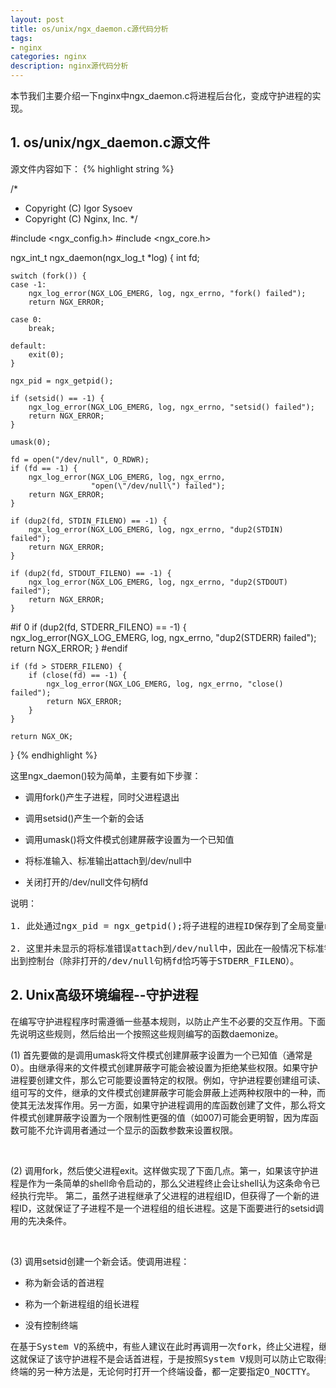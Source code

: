 ```yaml
---
layout: post
title: os/unix/ngx_daemon.c源代码分析
tags:
- nginx
categories: nginx
description: nginx源代码分析
---
```




本节我们主要介绍一下nginx中ngx_daemon.c将进程后台化，变成守护进程的实现。

<!-- more -->


## 1. os/unix/ngx_daemon.c源文件

源文件内容如下：
{% highlight string %}

/*
 * Copyright (C) Igor Sysoev
 * Copyright (C) Nginx, Inc.
 */


#include <ngx_config.h>
#include <ngx_core.h>


ngx_int_t
ngx_daemon(ngx_log_t *log)
{
    int  fd;

    switch (fork()) {
    case -1:
        ngx_log_error(NGX_LOG_EMERG, log, ngx_errno, "fork() failed");
        return NGX_ERROR;

    case 0:
        break;

    default:
        exit(0);
    }

    ngx_pid = ngx_getpid();

    if (setsid() == -1) {
        ngx_log_error(NGX_LOG_EMERG, log, ngx_errno, "setsid() failed");
        return NGX_ERROR;
    }

    umask(0);

    fd = open("/dev/null", O_RDWR);
    if (fd == -1) {
        ngx_log_error(NGX_LOG_EMERG, log, ngx_errno,
                      "open(\"/dev/null\") failed");
        return NGX_ERROR;
    }

    if (dup2(fd, STDIN_FILENO) == -1) {
        ngx_log_error(NGX_LOG_EMERG, log, ngx_errno, "dup2(STDIN) failed");
        return NGX_ERROR;
    }

    if (dup2(fd, STDOUT_FILENO) == -1) {
        ngx_log_error(NGX_LOG_EMERG, log, ngx_errno, "dup2(STDOUT) failed");
        return NGX_ERROR;
    }

#if 0
    if (dup2(fd, STDERR_FILENO) == -1) {
        ngx_log_error(NGX_LOG_EMERG, log, ngx_errno, "dup2(STDERR) failed");
        return NGX_ERROR;
    }
#endif

    if (fd > STDERR_FILENO) {
        if (close(fd) == -1) {
            ngx_log_error(NGX_LOG_EMERG, log, ngx_errno, "close() failed");
            return NGX_ERROR;
        }
    }

    return NGX_OK;
}
{% endhighlight %}

这里ngx_daemon()较为简单，主要有如下步骤：

* 调用fork()产生子进程，同时父进程退出

* 调用setsid()产生一个新的会话

* 调用umask()将文件模式创建屏蔽字设置为一个已知值

* 将标准输入、标准输出attach到/dev/null中

* 关闭打开的/dev/null文件句柄fd
 
<pre>
说明：

1. 此处通过ngx_pid = ngx_getpid();将子进程的进程ID保存到了全局变量ngx_pid中

2. 这里并未显示的将标准错误attach到/dev/null中，因此在一般情况下标准错误输出仍可以输
出到控制台（除非打开的/dev/null句柄fd恰巧等于STDERR_FILENO）。
</pre>


## 2. Unix高级环境编程--守护进程

在编写守护进程程序时需遵循一些基本规则，以防止产生不必要的交互作用。下面先说明这些规则，然后给出一个按照这些规则编写的函数daemonize。

(1) 首先要做的是调用umask将文件模式创建屏蔽字设置为一个已知值（通常是0）。由继承得来的文件模式创建屏蔽字可能会被设置为拒绝某些权限。如果守护进程要创建文件，那么它可能要设置特定的权限。例如，守护进程要创建组可读、组可写的文件，继承的文件模式创建屏蔽字可能会屏蔽上述两种权限中的一种，而使其无法发挥作用。另一方面，如果守护进程调用的库函数创建了文件，那么将文件模式创建屏蔽字设置为一个限制性更强的值（如007)可能会更明智，因为库函数可能不允许调用者通过一个显示的函数参数来设置权限。

<br />

(2) 调用fork，然后使父进程exit。这样做实现了下面几点。第一，如果该守护进程是作为一条简单的shell命令启动的，那么父进程终止会让shell认为这条命令已经执行完毕。 第二，虽然子进程继承了父进程的进程组ID，但获得了一个新的进程ID，这就保证了子进程不是一个进程组的组长进程。这是下面要进行的setsid调用的先决条件。

<br />

(3) 调用setsid创建一个新会话。使调用进程：

* 称为新会话的首进程

* 称为一个新进程组的组长进程

* 没有控制终端

<pre>
在基于System V的系统中，有些人建议在此时再调用一次fork，终止父进程，继续使用子进程中的守护进程。
这就保证了该守护进程不是会话首进程，于是按照System V规则可以防止它取得控制终端。为了避免取得控制
终端的另一种方法是，无论何时打开一个终端设备，都一定要指定O_NOCTTY。
</pre>





<br />
<br />







<br />
<br />
<br />

